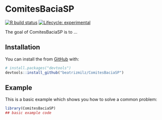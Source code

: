 
<!-- README.md is generated from README.Rmd. Please edit that file -->

# ComitesBaciaSP

<!-- badges: start -->

[![R build
status](https://github.com/beatrizmilz/ComitesBaciaSP/workflows/R-CMD-check/badge.svg)](https://github.com/beatrizmilz/ComitesBaciaSP/actions)
[![Lifecycle:
experimental](https://img.shields.io/badge/lifecycle-experimental-orange.svg)](https://www.tidyverse.org/lifecycle/#experimental)
<!-- badges: end -->

The goal of ComitesBaciaSP is to …

## Installation

You can install the from [GitHub](https://github.com/) with:

``` r
# install.packages("devtools")
devtools::install_github("beatrizmilz/ComitesBaciaSP")
```

## Example

This is a basic example which shows you how to solve a common problem:

``` r
library(ComitesBaciaSP)
## basic example code
```
